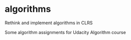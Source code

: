 algorithms
===============

Rethink and implement algorithms in CLRS

Some algorithm assignments for Udacity Algorithm course
